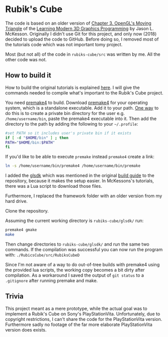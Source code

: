 # Rubik's Cube
The code is based on an older version of [Chapter 3. OpenGL's Moving Triangle](https://paroj.github.io/gltut/Positioning/Tutorial%2003.html) of the [Learning Modern 3D Graphics Programming](https://paroj.github.io/gltut/index.html) by Jason L. McKesson. Originally I didn't use Git for this project, and only now (2018) decided to upload the code to GitHub. Before doing so, I removed most of the tutorials code which was not important tomy project.

Most (but not all) of the code in `rubiks-cube/src` was written by me. All the other code was not.

## How to build it
How to build the original tutorials is explained [here](https://paroj.github.io/gltut/Building%20the%20Tutorials.html). I will give the commands needed to compile what's important to the Rubik's Cube project.

You need [premake4](https://premake.github.io/) to build.
Download [premake4](https://premake.github.io/) for your operating system, which is a standalone executable. Add it to your path. [One way](https://askubuntu.com/a/60221/163596) to do this is to create a private bin directory for the user e.g. `/home/username/bin`, paste the premake4 executable into it. Then add the directory to the path by adding the following to your `~/.profile`:
```bash
#set PATH so it includes user's private bin if it exists
if [ -d "$HOME/bin" ] ; then
PATH="$HOME/bin:$PATH"
fi
```

If you'd like to be able to execute `premake` instead `premake4` create a link:
```bash
ln -s /home/username/bin/premake4 /home/username/bin/premake
```
I added the [glsdk](https://bitbucket.org/alfonse/gltut/downloads/) which was mentioned in the original [build guide](https://paroj.github.io/gltut/Building%20the%20Tutorials.html) to the repository, because it makes the setup easier. In McKessons's tutorials, there was a Lua script to download those files.

Furthermore, I replaced the framework folder with an older version from my hard drive.

Clone the repository.

Assuming the current working directory is `rubiks-cube/glsdk/` run:
```bash
premake4 gmake
make
```

Then change directories to `rubiks-cube/glsdk/` and run the same two commands.
If the compilation was successful you can now run the program with:
`./RubicsCube/src/RubiksCubeD`

Since I'm not aware of a way to do out-of-tree builds with premake4 using the provided lua scripts, the working copy becomes a bit dirty after compilation. As a workaround I saved the output of `git status` to a `.gitignore` after running premake and make.

## Trivia
This project meant as a mere prototype, while the actual goal was to implement a Rubik's Cube on Sony's PlayStationVita. Unfortunately, due to copyright restrictions, I can't share the code for the PlayStationVita version. Furthermore sadly no footage of the far more elaborate PlayStationVita version does exists.
